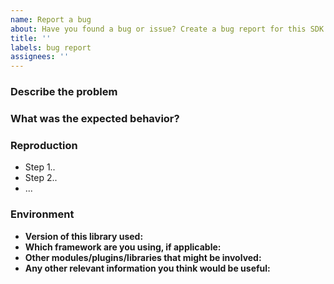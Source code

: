 ```yaml
---
name: Report a bug
about: Have you found a bug or issue? Create a bug report for this SDK
title: ''
labels: bug report
assignees: ''
---
```


<!--
**Please do not report security vulnerabilities here**. The Responsible Disclosure Program (https://authing.cn/whitehat) details the procedure for disclosing security issues.

Thank you in advance for helping us to improve this library! Please read through the template below and answer all relevant questions. Your additional work here is greatly appreciated and will help us respond as quickly as possible. For general support or usage questions, use the Authing Community (https://community.authing.cn/) or Authing Support (https://support.authing.cn/). Finally, to avoid duplicates, please search existing Issues before submitting one here.

By submitting an Issue to this repository, you agree to the terms within the Authing Code of Conduct (https://github.com/authing/open-source-template/blob/master/CODE-OF-CONDUCT.md).
-->

### Describe the problem

<!--
> Provide a clear and concise description of the issue
-->

### What was the expected behavior?

<!--
> Tell us about the behavior you expected to see
-->

### Reproduction
<!--
> Detail the steps taken to reproduce this error, and whether this issue can be reproduced consistently or if it is intermittent.
> **Note**: If clear, reproducable steps or the smallest sample app demonstrating misbehavior cannot be provided, we may not be able to follow up on this bug report.

> Where possible, please include:
>
> - The smallest possible sample app that reproduces the undesirable behavior
> - Log files (redact/remove sensitive information)
> - Application settings (redact/remove sensitive information)
> - Screenshots
-->

- Step 1..
- Step 2..
- ...

### Environment

<!--
> Please provide the following:
-->

- **Version of this library used:**
- **Which framework are you using, if applicable:**
- **Other modules/plugins/libraries that might be involved:**
- **Any other relevant information you think would be useful:**